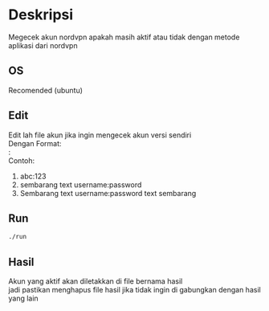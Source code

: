# Deskripsi
Megecek akun nordvpn apakah masih aktif atau tidak dengan metode aplikasi dari nordvpn

## OS
Recomended (ubuntu)

## Edit 
Edit lah file akun jika ingin mengecek akun versi sendiri<br>Dengan Format:<br><username>:<password><br>Contoh:
<ol>
<li>abc:123</li>
<li>sembarang text username:password</li>
<li>Sembarang text username:password text sembarang</li>
</ol>

## Run
```bash
./run
```

## Hasil
Akun yang aktif akan diletakkan di file bernama hasil<br>jadi pastikan menghapus file hasil jika tidak ingin di gabungkan dengan hasil yang lain
